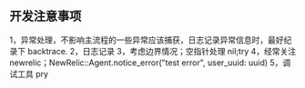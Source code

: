 开发注意事项
------------------------------------------


1，异常处理，不影响主流程的一些异常应该捕获，日志记录异常信息时，最好纪录下 backtrace.
2，日志记录
3，考虑边界情况；空指针处理 nil;try
4，经常关注newrelic；NewRelic::Agent.notice_error("test error", user_uuid: uuid)
5，调试工具 pry


